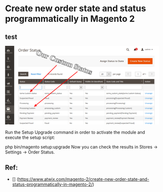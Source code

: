 
# Create new order state and status programmatically in Magento 2


## test
![](docs/ourCusomOrderStatus.png)

Run the Setup Upgrade command in order to activate the module and execute the setup script:

php bin/magento setup:upgrade
Now you can check the results in Stores -> Settings -> Order Status.



## Ref:
- [] (https://www.atwix.com/magento-2/create-new-order-state-and-status-programmatically-in-magento-2/)

